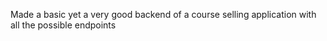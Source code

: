 Made a basic yet a very good backend of a course selling application with all the possible endpoints  
